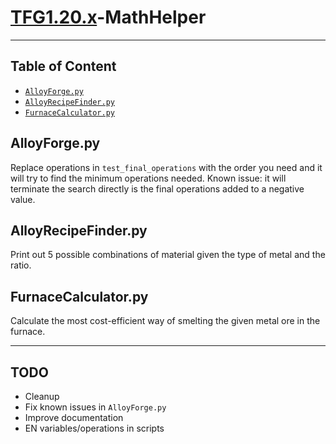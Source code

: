 # [TFG1.20.x](https://github.com/TerraFirmaGreg-Team/Modpack-1.20.x)-MathHelper
***
## Table of Content

- [`AlloyForge.py`](#alloyforgepy)
- [`AlloyRecipeFinder.py`](#alloyrecipefinderpy)
- [`FurnaceCalculator.py`](#furnacecalculatorpy)

## AlloyForge.py
Replace operations in `test_final_operations` with the order you need and it will try to find the minimum operations needed. Known issue: it will terminate the search directly is the final operations added to a negative value.  

## AlloyRecipeFinder.py
Print out 5 possible combinations of material given the type of metal and the ratio.

## FurnaceCalculator.py
Calculate the most cost-efficient way of smelting the given metal ore in the furnace.

***

## TODO
- Cleanup
- Fix known issues in `AlloyForge.py`
- Improve documentation
- EN variables/operations in scripts
